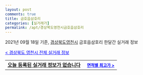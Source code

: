 ```yaml
---
layout: post
comments: true
title: 금호읍삼호리
categories: [실거래가]
permalink: /apt/경상북도영천시금호읍삼호리
---
```


2021년 09월 18일 기준, <a href="/apt/경상북도영천시">경상북도영천시</a> 금호읍삼호리 한달간 실거래 정보

<a style="color: blue;" href="/apt/경상북도영천시">< 경상북도 영천시 전체 실거래 정보</a>
<!---- start ---->
<table>
  <tr>
    <td colspan="4" style="font-weight: bold;"><a href="/apt/경상북도영천시금호읍삼호리{name_without_space}">오늘 등록된 실거래 정보가 없습니다</a> &nbsp;&nbsp;&nbsp; <a style="color: blue; font-size: smaller;" href="/apt/경상북도영천시금호읍삼호리{name_without_space}">면적별 최고가 ></a></td>
  </tr>
    
</table>
<!---- end ---->
    